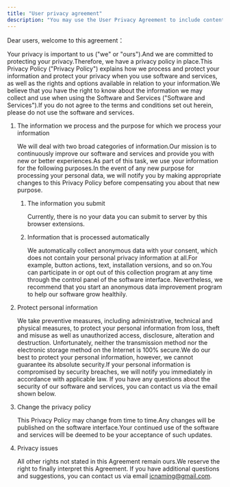 ```yaml
---
title: "User privacy agreement"
description: "You may use the User Privacy Agreement to include content and agreements on user data in the software"
---
```


Dear users, welcome to this agreement：

Your privacy is important to us ("we" or "ours").And we are committed to protecting your privacy.Therefore, we have a privacy policy in place.This Privacy Policy ("Privacy Policy") explains how we process and protect your information and protect your privacy when you use software and services, as well as the rights and options available in relation to your information.We believe that you have the right to know about the information we may collect and use when using the Software and Services ("Software and Services").If you do not agree to the terms and conditions set out herein, please do not use the software and services.

1. The information we process and the purpose for which we process your information

   We will deal with two broad categories of information.Our mission is to continuously improve our software and services and provide you with new or better experiences.As part of this task, we use your information for the following purposes.In the event of any new purpose for processing your personal data, we will notify you by making appropriate changes to this Privacy Policy before compensating you about that new purpose.

   1. The information you submit

      Currently, there is no your data you can submit to server by this browser extensions.

   1. Information that is processed automatically

      We automatically collect anonymous data with your consent, which does not contain your personal privacy information at all.For example, button actions, text, installation versions, and so on.You can participate in or opt out of this collection program at any time through the control panel of the software interface. Nevertheless, we recommend that you start an anonymous data improvement program to help our software grow healthily.

2. Protect personal information

   We take preventive measures, including administrative, technical and physical measures, to protect your personal information from loss, theft and misuse as well as unauthorized access, disclosure, alteration and destruction. Unfortunately, neither the transmission method nor the electronic storage method on the Internet is 100% secure.We do our best to protect your personal information, however, we cannot guarantee its absolute security.If your personal information is compromised by security breaches, we will notify you immediately in accordance with applicable law. If you have any questions about the security of our software and services, you can contact us via the email shown below.

3. Change the privacy policy

   This Privacy Policy may change from time to time.Any changes will be published on the software interface.Your continued use of the software and services will be deemed to be your acceptance of such updates.

4. Privacy issues

   All other rights not stated in this Agreement remain ours.We reserve the right to finally interpret this Agreement. If you have additional questions and suggestions, you can contact us via email icnaming@gmail.com.
